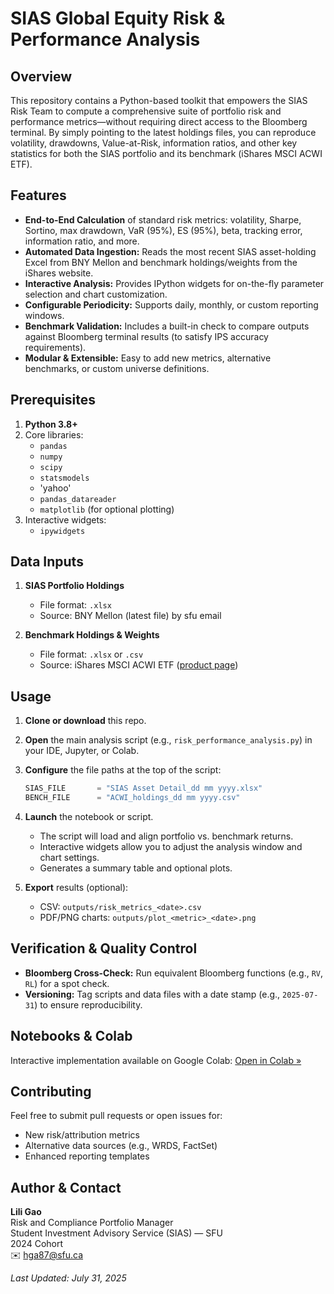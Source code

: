 # SIAS Global Equity Risk & Performance Analysis

## Overview  
This repository contains a Python-based toolkit that empowers the SIAS Risk Team to compute a comprehensive suite of portfolio risk and performance metrics—without requiring direct access to the Bloomberg terminal. By simply pointing to the latest holdings files, you can reproduce volatility, drawdowns, Value-at-Risk, information ratios, and other key statistics for both the SIAS portfolio and its benchmark (iShares MSCI ACWI ETF).

## Features  
- **End-to-End Calculation** of standard risk metrics: volatility, Sharpe, Sortino, max drawdown, VaR (95%), ES (95%), beta, tracking error, information ratio, and more.  
- **Automated Data Ingestion:** Reads the most recent SIAS asset-holding Excel from BNY Mellon and benchmark holdings/weights from the iShares website.  
- **Interactive Analysis:** Provides IPython widgets for on-the-fly parameter selection and chart customization.  
- **Configurable Periodicity:** Supports daily, monthly, or custom reporting windows.  
- **Benchmark Validation:** Includes a built-in check to compare outputs against Bloomberg terminal results (to satisfy IPS accuracy requirements).  
- **Modular & Extensible:** Easy to add new metrics, alternative benchmarks, or custom universe definitions.

## Prerequisites  
1. **Python 3.8+**  
2. Core libraries:  
   - `pandas`  
   - `numpy`  
   - `scipy`
   - `statsmodels`
   - 'yahoo'
   - `pandas_datareader`  
   - `matplotlib` (for optional plotting)  
3. Interactive widgets:  
   - `ipywidgets`  

## Data Inputs

1. **SIAS Portfolio Holdings**

   * File format: `.xlsx` 
   * Source: BNY Mellon (latest file) by sfu email
         
2. **Benchmark Holdings & Weights**

   * File format: `.xlsx` or `.csv`
   * Source: iShares MSCI ACWI ETF ([product page](https://www.ishares.com/us/products/239600/ishares-msci-acwi-etf))

## Usage

1. **Clone or download** this repo.
2. **Open** the main analysis script (e.g., `risk_performance_analysis.py`) in your IDE, Jupyter, or Colab.
3. **Configure** the file paths at the top of the script:

   ```python
   SIAS_FILE       = "SIAS Asset Detail_dd mm yyyy.xlsx"
   BENCH_FILE      = "ACWI_holdings_dd mm yyyy.csv"
   ```
4. **Launch** the notebook or script.

   * The script will load and align portfolio vs. benchmark returns.
   * Interactive widgets allow you to adjust the analysis window and chart settings.
   * Generates a summary table and optional plots.
    
5. **Export** results (optional):

   * CSV: `outputs/risk_metrics_<date>.csv`
   * PDF/PNG charts: `outputs/plot_<metric>_<date>.png`

## Verification & Quality Control

* **Bloomberg Cross-Check:** Run equivalent Bloomberg functions (e.g., `RV`, `RL`) for a spot check.
* **Versioning:** Tag scripts and data files with a date stamp (e.g., `2025-07-31`) to ensure reproducibility.

## Notebooks & Colab

Interactive implementation available on Google Colab:
[Open in Colab »](https://colab.research.google.com/drive/1l0Hvb7rZ-ynC90jzbVvXclNnZDeoaw8E?usp=sharing)

## Contributing

Feel free to submit pull requests or open issues for:

* New risk/attribution metrics
* Alternative data sources (e.g., WRDS, FactSet)
* Enhanced reporting templates

## Author & Contact

**Lili Gao**\
Risk and Compliance Portfolio Manager\
Student Investment Advisory Service (SIAS) — SFU\
2024 Cohort\
✉️ [hga87@sfu.ca](mailto:hga87@sfu.ca)

*Last Updated: July 31, 2025*

```
```
